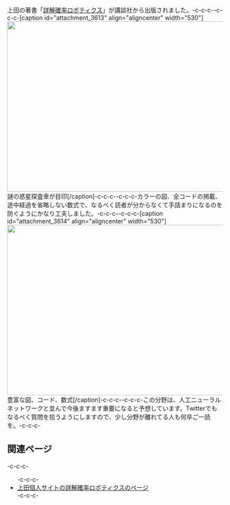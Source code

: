 上田の著書「<a href="https://www.kspub.co.jp/book/detail/5170069.html">詳解確率ロボティクス</a>」が講談社から出版されました。-c-c-c--c-c-c-[caption id="attachment_3613" align="aligncenter" width="530"]<a href="https://lab.ueda.tech/wp-content/uploads/2019/11/2019-11-06-10.47.50.jpg"><img class="wp-image-3613 size-large" src="https://lab.ueda.tech/wp-content/uploads/2019/11/2019-11-06-10.47.50-1024x768.jpg" alt="" width="530" height="398" /></a> 謎の惑星探査車が目印[/caption]-c-c-c--c-c-c-カラーの図、全コードの掲載、途中経過を省略しない数式で、なるべく読者が分からなくて手詰まりになるのを防ぐようにかなり工夫しました。-c-c-c--c-c-c-[caption id="attachment_3614" align="aligncenter" width="530"]<a href="https://lab.ueda.tech/wp-content/uploads/2019/11/2019-11-06-10.49.22.jpg"><img class="wp-image-3614 size-large" src="https://lab.ueda.tech/wp-content/uploads/2019/11/2019-11-06-10.49.22-1024x768.jpg" alt="" width="530" height="398" /></a> 豊富な図、コード、数式[/caption]-c-c-c--c-c-c-この分野は、人工ニューラルネットワークと並んで今後ますます重要になると予想しています。Twitterでもなるべく質問を拾うようにしますので、少し分野が離れてる人も何卒ご一読を。-c-c-c-<h2>関連ページ</h2>-c-c-c-<ul>-c-c-c- 	<li><a href="https://b.ueda.tech/?page=lnpr">上田個人サイトの詳解確率ロボティクスのページ</a></li>-c-c-c-</ul>

